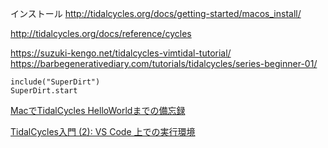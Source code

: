 
インストール
http://tidalcycles.org/docs/getting-started/macos_install/



http://tidalcycles.org/docs/reference/cycles


https://suzuki-kengo.net/tidalcycles-vimtidal-tutorial/
https://barbegenerativediary.com/tutorials/tidalcycles/series-beginner-01/


```
include("SuperDirt")
SuperDirt.start
```


[MacでTidalCycles HelloWorldまでの備忘録](https://eng.shibuya24.info/entry/tidalcycles_helloworld)

[TidalCycles入門 (2): VS Code 上での実行環境](https://daw-jones.hatenablog.com/entry/2019/10/22/224347)


